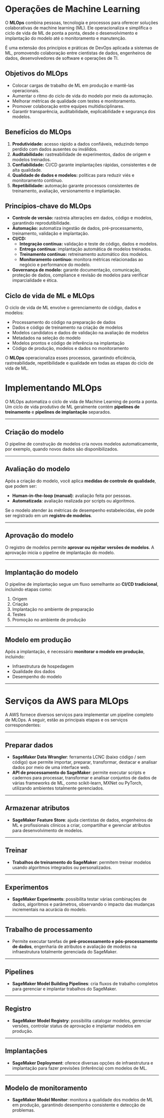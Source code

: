 # Operações de Machine Learning

O **MLOps** combina pessoas, tecnologia e processos para oferecer soluções colaborativas de machine learning (ML). Ele operacionaliza e simplifica o ciclo de vida de ML de ponta a ponta, desde o desenvolvimento e implantação do modelo até o monitoramento e manutenção.

É uma extensão dos princípios e práticas de DevOps aplicada a sistemas de ML, promovendo colaboração entre cientistas de dados, engenheiros de dados, desenvolvedores de software e operações de TI.

## Objetivos do MLOps

- Colocar cargas de trabalho de ML em produção e mantê-las operacionais.
- Aumentar o ritmo do ciclo de vida do modelo por meio da automação.
- Melhorar métricas de qualidade com testes e monitoramento.
- Promover colaboração entre equipes multidisciplinares.
- Garantir transparência, auditabilidade, explicabilidade e segurança dos modelos.

## Benefícios do MLOps

1. **Produtividade:** acesso rápido a dados confiáveis, reduzindo tempo perdido com dados ausentes ou inválidos.
2. **Auditabilidade:** rastreabilidade de experimentos, dados de origem e modelos treinados.
3. **Confiabilidade:** CI/CD garante implantações rápidas, consistentes e de alta qualidade.
4. **Qualidade de dados e modelos:** políticas para reduzir viés e monitoramento contínuo.
5. **Repetibilidade:** automação garante processos consistentes de treinamento, avaliação, versionamento e implantação.

## Princípios-chave do MLOps

- **Controle de versão:** rastreia alterações em dados, código e modelos, garantindo reprodutibilidade.
- **Automação:** automatiza ingestão de dados, pré-processamento, treinamento, validação e implantação.
- **CI/CD:**
  - **Integração contínua:** validação e teste de código, dados e modelos.
  - **Entrega contínua:** implantação automática de modelos treinados.
  - **Treinamento contínuo:** retreinamento automático dos modelos.
  - **Monitoramento contínuo:** monitora métricas relacionadas ao negócio e performance do modelo.
- **Governança de modelo:** garante documentação, comunicação, proteção de dados, compliance e revisão de modelos para verificar imparcialidade e ética.

## Ciclo de vida de ML e MLOps

O ciclo de vida de ML envolve o gerenciamento de código, dados e modelos:

- Processamento do código na preparação de dados
- Dados e código de treinamento na criação de modelos
- Modelos candidatos e dados de validação na avaliação de modelos
- Metadados na seleção do modelo
- Modelos prontos e código de inferência na implantação
- Código de produção, modelos e dados no monitoramento

O **MLOps** operacionaliza esses processos, garantindo eficiência, rastreabilidade, repetibilidade e qualidade em todas as etapas do ciclo de vida de ML.

# Implementando MLOps

O MLOps automatiza o ciclo de vida de Machine Learning de ponta a ponta. Um ciclo de vida produtivo de ML geralmente contém **pipelines de treinamento** e **pipelines de implantação** separados.

---

## Criação do modelo

O pipeline de construção de modelos cria novos modelos automaticamente, por exemplo, quando novos dados são disponibilizados.

---

## Avaliação do modelo

Após a criação do modelo, você aplica **medidas de controle de qualidade**, que podem ser:

- **Human-in-the-loop (manual)**: avaliação feita por pessoas.
- **Automatizada**: avaliação realizada por scripts ou algoritmos.

Se o modelo atender às métricas de desempenho estabelecidas, ele pode ser registrado em um **registro de modelos**.

---

## Aprovação do modelo

O registro de modelos permite **aprovar ou rejeitar versões de modelos**. A aprovação inicia o pipeline de implantação do modelo.

---

## Implantação do modelo

O pipeline de implantação segue um fluxo semelhante ao **CI/CD tradicional**, incluindo etapas como:

1. Origem
2. Criação
3. Implantação no ambiente de preparação
4. Testes
5. Promoção no ambiente de produção

---

## Modelo em produção

Após a implantação, é necessário **monitorar o modelo em produção**, incluindo:

- Infraestrutura de hospedagem
- Qualidade dos dados
- Desempenho do modelo

---

# Serviços da AWS para MLOps

A AWS fornece diversos serviços para implementar um pipeline completo de MLOps. A seguir, estão as principais etapas e os serviços correspondentes:

---

## Preparar dados

- **SageMaker Data Wrangler**: ferramenta LCNC (baixo código / sem código) que permite importar, preparar, transformar, destacar e analisar dados por meio de uma interface web.
- **API de processamento do SageMaker**: permite executar scripts e cadernos para processar, transformar e analisar conjuntos de dados de várias frameworks de ML, como scikit-learn, MXNet ou PyTorch, utilizando ambientes totalmente gerenciados.

---

## Armazenar atributos

- **SageMaker Feature Store**: ajuda cientistas de dados, engenheiros de ML e profissionais clínicos a criar, compartilhar e gerenciar atributos para desenvolvimento de modelos.

---

## Treinar

- **Trabalhos de treinamento do SageMaker**: permitem treinar modelos usando algoritmos integrados ou personalizados.

---

## Experimentos

- **SageMaker Experiments**: possibilita testar várias combinações de dados, algoritmos e parâmetros, observando o impacto das mudanças incrementais na acurácia do modelo.

---

## Trabalho de processamento

- Permite executar tarefas de **pré-processamento e pós-processamento de dados**, engenharia de atributos e avaliação de modelos na infraestrutura totalmente gerenciada do SageMaker.

---

## Pipelines

- **SageMaker Model Building Pipelines**: cria fluxos de trabalho completos para gerenciar e implantar trabalhos do SageMaker.

---

## Registro

- **SageMaker Model Registry**: possibilita catalogar modelos, gerenciar versões, controlar status de aprovação e implantar modelos em produção.

---

## Implantações

- **SageMaker Deployment**: oferece diversas opções de infraestrutura e implantação para fazer previsões (inferência) com modelos de ML.

---

## Modelo de monitoramento

- **SageMaker Model Monitor**: monitora a qualidade dos modelos de ML em produção, garantindo desempenho consistente e detecção de problemas.
